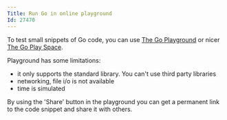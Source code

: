 ```yaml
---
Title: Run Go in online playground
Id: 27470
---
```

To test small snippets of Go code, you can use [The Go Playground](https://play.golang.org) or nicer [The Go Play Space](https://goplay.space/).

Playground has some limitations:
* it only supports the standard library. You can't use third party libraries
* networking, file i/o is not available
* time is simulated

By using the 'Share' button in the playground you can get a permanent link to the code snippet and share it with others.
